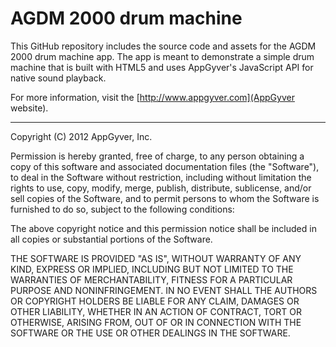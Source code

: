 AGDM 2000 drum machine
========================

This GitHub repository includes the source code and assets for the AGDM 2000 drum machine app. The app is meant to demonstrate a simple drum machine that is built with HTML5 and uses AppGyver's JavaScript API for native sound playback.

For more information, visit the [http://www.appgyver.com](AppGyver website).

---
Copyright (C) 2012 AppGyver, Inc.

Permission is hereby granted, free of charge, to any person obtaining a copy of this software and associated documentation files (the "Software"), to deal in the Software without restriction, including without limitation the rights to use, copy, modify, merge, publish, distribute, sublicense, and/or sell copies of the Software, and to permit persons to whom the Software is furnished to do so, subject to the following conditions:

The above copyright notice and this permission notice shall be included in all copies or substantial portions of the Software.

THE SOFTWARE IS PROVIDED "AS IS", WITHOUT WARRANTY OF ANY KIND, EXPRESS OR IMPLIED, INCLUDING BUT NOT LIMITED TO THE WARRANTIES OF MERCHANTABILITY, FITNESS FOR A PARTICULAR PURPOSE AND NONINFRINGEMENT. IN NO EVENT SHALL THE AUTHORS OR COPYRIGHT HOLDERS BE LIABLE FOR ANY CLAIM, DAMAGES OR OTHER LIABILITY, WHETHER IN AN ACTION OF CONTRACT, TORT OR OTHERWISE, ARISING FROM, OUT OF OR IN CONNECTION WITH THE SOFTWARE OR THE USE OR OTHER DEALINGS IN THE SOFTWARE.